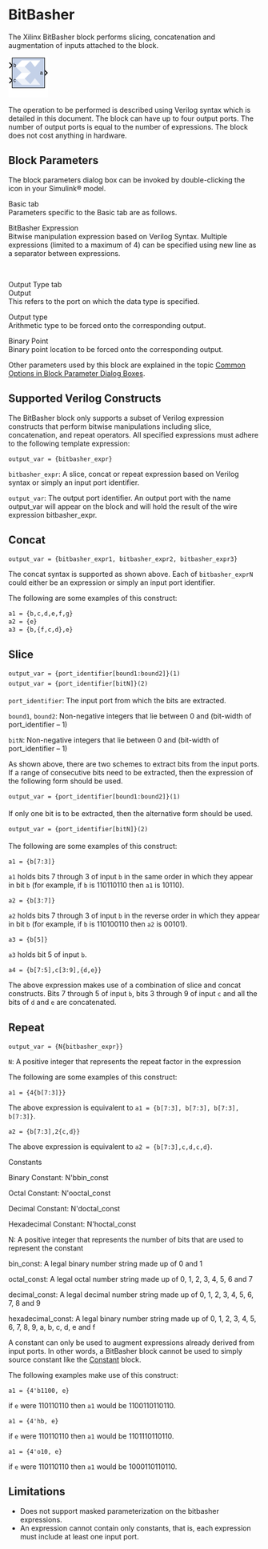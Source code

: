 # BitBasher

The Xilinx BitBasher block performs slicing, concatenation and
augmentation of inputs attached to the block.

![](./Images/block.png)

The operation to be performed is described using Verilog syntax which is
detailed in this document. The block can have up to four output ports.
The number of output ports is equal to the number of expressions. The
block does not cost anything in hardware.

## Block Parameters

The block parameters dialog box can be invoked by double-clicking the
icon in your Simulink® model.

Basic tab  
Parameters specific to the Basic tab are as follows.

BitBasher Expression  
Bitwise manipulation expression based on Verilog Syntax. Multiple
expressions (limited to a maximum of 4) can be specified using new line
as a separator between expressions.

&nbsp;

Output Type tab  
Output  
This refers to the port on which the data type is specified.

Output type  
Arithmetic type to be forced onto the corresponding output.

Binary Point  
Binary point location to be forced onto the corresponding output.

Other parameters used by this block are explained in the topic [Common
Options in Block Parameter Dialog
Boxes](common-options-in-block-parameter-dialog-boxes-aa1032308.html).

## Supported Verilog Constructs

The BitBasher block only supports a subset of Verilog expression
constructs that perform bitwise manipulations including slice,
concatenation, and repeat operators. All specified expressions must
adhere to the following template expression:

``` pre
output_var = {bitbasher_expr}
```

`bitbasher_expr`: A slice, concat or repeat expression based on Verilog
syntax or simply an input port identifier.

`output_var`: The output port identifier. An output port with the name
output_var will appear on the block and will hold the result of the wire
expression bitbasher_expr.

## Concat

``` pre
output_var = {bitbasher_expr1, bitbasher_expr2, bitbasher_expr3}
```

The concat syntax is supported as shown above. Each of `bitbasher_exprN`
could either be an expression or simply an input port identifier.

The following are some examples of this construct:

``` pre
a1 = {b,c,d,e,f,g} 
a2 = {e} 
a3 = {b,{f,c,d},e}
```

## Slice

``` pre
output_var = {port_identifier[bound1:bound2]}(1) 
output_var = {port_identifier[bitN]}(2)
```

`port_identifier`: The input port from which the bits are extracted.

`bound1`, `bound2`: Non-negative integers that lie between 0 and
(bit-width of port_identifier – 1)

`bitN`: Non-negative integers that lie between 0 and (bit-width of
port_identifier – 1)

As shown above, there are two schemes to extract bits from the input
ports. If a range of consecutive bits need to be extracted, then the
expression of the following form should be used.

``` pre
output_var = {port_identifier[bound1:bound2]}(1)
```

If only one bit is to be extracted, then the alternative form should be
used.

``` pre
output_var = {port_identifier[bitN]}(2)
```

The following are some examples of this construct:

``` pre
a1 = {b[7:3]}
```

`a1` holds bits 7 through 3 of input `b` in the same order in which they
appear in bit `b` (for example, if `b` is 110110110 then `a1` is 10110).

``` pre
a2 = {b[3:7]}
```

`a2` holds bits 7 through 3 of input `b` in the reverse order in which
they appear in bit `b` (for example, if `b` is 110100110 then `a2` is
00101).

``` pre
a3 = {b[5]}
```

`a3` holds bit 5 of input `b`.

``` pre
a4 = {b[7:5],c[3:9],{d,e}}
```

The above expression makes use of a combination of slice and concat
constructs. Bits 7 through 5 of input `b`, bits 3 through 9 of input `c`
and all the bits of `d` and `e` are concatenated.

## Repeat

``` pre
output_var = {N{bitbasher_expr}}
```

`N`: A positive integer that represents the repeat factor in the
expression

The following are some examples of this construct:

``` pre
a1 = {4{b[7:3]}}
```

The above expression is equivalent to
`a1 = {b[7:3], b[7:3], b[7:3], b[7:3]}`.

``` pre
a2 = {b[7:3],2{c,d}}
```

The above expression is equivalent to `a2 = {b[7:3],c,d,c,d}`.

Constants

Binary Constant: N'bbin_const

Octal Constant: N'ooctal_const

Decimal Constant: N'doctal_const

Hexadecimal Constant: N'hoctal_const

N: A positive integer that represents the number of bits that are used
to represent the constant

bin_const: A legal binary number string made up of 0 and 1

octal_const: A legal octal number string made up of 0, 1, 2, 3, 4, 5, 6
and 7

decimal_const: A legal decimal number string made up of 0, 1, 2, 3, 4,
5, 6, 7, 8 and 9

hexadecimal_const: A legal binary number string made up of 0, 1, 2, 3,
4, 5, 6, 7, 8, 9, a, b, c, d, e and f

A constant can only be used to augment expressions already derived from
input ports. In other words, a BitBasher block cannot be used to simply
source constant like the [Constant](constant.html) block.

The following examples make use of this construct:

``` pre
a1 = {4'b1100, e}
```

if `e` were 110110110 then `a1` would be 1100110110110.

``` pre
a1 = {4'hb, e}
```

if `e` were 110110110 then `a1` would be 1101110110110.

``` pre
a1 = {4'o10, e}
```

if `e` were 110110110 then `a1` would be 1000110110110.

## Limitations

- Does not support masked parameterization on the bitbasher expressions.
- An expression cannot contain only constants, that is, each expression
  must include at least one input port.
